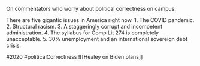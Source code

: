 On commentators who worry about political correctness on campus:

There are five gigantic issues in America right now. 1. The COVID pandemic. 2. Structural racism. 3. A staggeringly corrupt and incompetent administration. 4. The syllabus for Comp Lit 274 is completely unacceptable. 5. 30% unemployment and an international sovereign debt crisis.

#2020
#politicalCorrectness
![[Healey on Biden plans]]